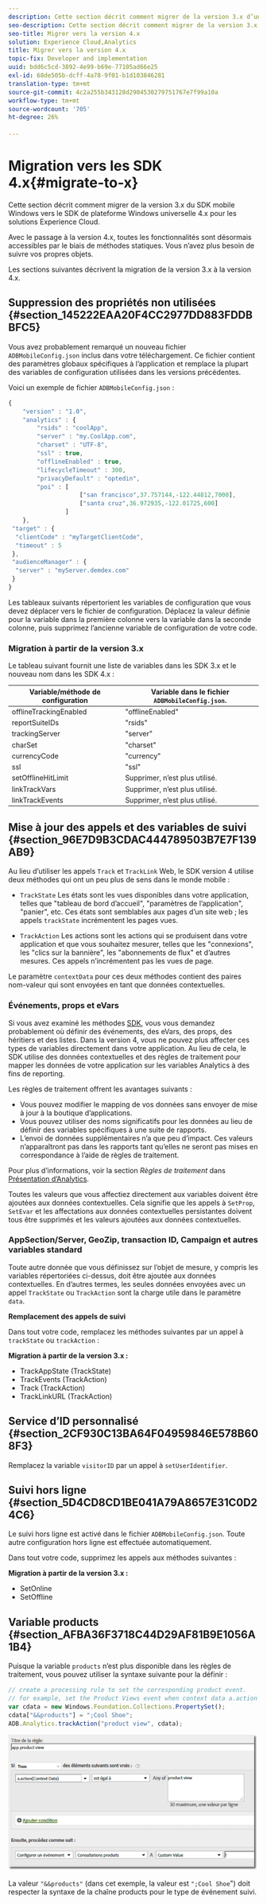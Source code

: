 ```yaml
---
description: Cette section décrit comment migrer de la version 3.x d’un SDK mobile Windows précédent vers le SDK de plateforme Windows universelle 4.x pour les solutions Experience Cloud.
seo-description: Cette section décrit comment migrer de la version 3.x d’un SDK mobile Windows précédent vers le SDK de plateforme Windows universelle 4.x pour les solutions Experience Cloud.
seo-title: Migrer vers la version 4.x
solution: Experience Cloud,Analytics
title: Migrer vers la version 4.x
topic-fix: Developer and implementation
uuid: bdd6c5cd-3892-4e99-b69e-77105ad66e25
exl-id: 68de505b-dcff-4a78-9f01-b1d103846281
translation-type: tm+mt
source-git-commit: 4c2a255b343128d2904530279751767e7f99a10a
workflow-type: tm+mt
source-wordcount: '705'
ht-degree: 26%

---
```


# Migration vers les SDK 4.x{#migrate-to-x}

Cette section décrit comment migrer de la version 3.x du SDK mobile Windows vers le SDK de plateforme Windows universelle 4.x pour les solutions Experience Cloud.

Avec le passage à la version 4.x, toutes les fonctionnalités sont désormais accessibles par le biais de méthodes statiques. Vous n’avez plus besoin de suivre vos propres objets.

Les sections suivantes décrivent la migration de la version 3.x à la version 4.x.

## Suppression des propriétés non utilisées {#section_145222EAA20F4CC2977DD883FDDBBFC5}

Vous avez probablement remarqué un nouveau fichier `ADBMobileConfig.json` inclus dans votre téléchargement. Ce fichier contient des paramètres globaux spécifiques à l’application et remplace la plupart des variables de configuration utilisées dans les versions précédentes.

Voici un exemple de fichier `ADBMobileConfig.json` :

```js
{ 
    "version" : "1.0", 
    "analytics" : { 
        "rsids" : "coolApp", 
        "server" : "my.CoolApp.com", 
        "charset" : "UTF-8", 
        "ssl" : true, 
        "offlineEnabled" : true, 
        "lifecycleTimeout" : 300, 
        "privacyDefault" : "optedin", 
        "poi" : [ 
                    ["san francisco",37.757144,-122.44812,7000], 
                    ["santa cruz",36.972935,-122.01725,600] 
                ] 
    }, 
 "target" : { 
  "clientCode" : "myTargetClientCode", 
  "timeout" : 5 
 }, 
 "audienceManager" : { 
  "server" : "myServer.demdex.com" 
 } 
}
```

Les tableaux suivants répertorient les variables de configuration que vous devez déplacer vers le fichier de configuration. Déplacez la valeur définie pour la variable dans la première colonne vers la variable dans la seconde colonne, puis supprimez l’ancienne variable de configuration de votre code.

### Migration à partir de la version 3.x

Le tableau suivant fournit une liste de variables dans les SDK 3.x et le nouveau nom dans les SDK 4.x :

| Variable/méthode de configuration | Variable dans le fichier `ADBMobileConfig.json`. |
|--- |--- |
| offlineTrackingEnabled | &quot;offlineEnabled&quot; |
| reportSuiteIDs | &quot;rsids&quot; |
| trackingServer | &quot;server&quot; |
| charSet | &quot;charset&quot; |
| currencyCode | &quot;currency&quot; |
| ssl | &quot;ssl&quot; |
| setOfflineHitLimit | Supprimer, n’est plus utilisé. |
| linkTrackVars | Supprimer, n’est plus utilisé. |
| linkTrackEvents | Supprimer, n’est plus utilisé. |

## Mise à jour des appels et des variables de suivi {#section_96E7D9B3CDAC444789503B7E7F139AB9}

Au lieu d’utiliser les appels `Track` et `TrackLink` Web, le SDK version 4 utilise deux méthodes qui ont un peu plus de sens dans le monde mobile :

* `TrackState` Les états sont les vues disponibles dans votre application, telles que &quot;tableau de bord d’accueil&quot;, &quot;paramètres de l’application&quot;, &quot;panier&quot;, etc. Ces états sont semblables aux pages d’un site web ; les appels `trackState` incrémentent les pages vues.

* `TrackAction` Les actions sont les actions qui se produisent dans votre application et que vous souhaitez mesurer, telles que les &quot;connexions&quot;, les &quot;clics sur la bannière&quot;, les &quot;abonnements de flux&quot; et d’autres mesures. Ces appels n’incrémentent pas les vues de page.

Le paramètre `contextData` pour ces deux méthodes contient des paires nom-valeur qui sont envoyées en tant que données contextuelles.

### Événements, props et eVars

Si vous avez examiné les méthodes [SDK](/help/universal-windows/c-configuration/methods.md), vous vous demandez probablement où définir des événements, des eVars, des props, des héritiers et des listes. Dans la version 4, vous ne pouvez plus affecter ces types de variables directement dans votre application. Au lieu de cela, le SDK utilise des données contextuelles et des règles de traitement pour mapper les données de votre application sur les variables Analytics à des fins de reporting.

Les règles de traitement offrent les avantages suivants :

* Vous pouvez modifier le mapping de vos données sans envoyer de mise à jour à la boutique d’applications.
* Vous pouvez utiliser des noms significatifs pour les données au lieu de définir des variables spécifiques à une suite de rapports.
* L’envoi de données supplémentaires n’a que peu d’impact. Ces valeurs n’apparaîtront pas dans les rapports tant qu’elles ne seront pas mises en correspondance à l’aide de règles de traitement.

Pour plus d’informations, voir la section *Règles de traitement* dans [Présentation d’Analytics](/help/universal-windows/analytics/analytics.md).

Toutes les valeurs que vous affectiez directement aux variables doivent être ajoutées aux données contextuelles. Cela signifie que les appels à `SetProp`, `SetEvar` et les affectations aux données contextuelles persistantes doivent tous être supprimés et les valeurs ajoutées aux données contextuelles.

### AppSection/Server, GeoZip, transaction ID, Campaign et autres variables standard

Toute autre donnée que vous définissez sur l’objet de mesure, y compris les variables répertoriées ci-dessus, doit être ajoutée aux données contextuelles. En d’autres termes, les seules données envoyées avec un appel `TrackState` ou `TrackAction` sont la charge utile dans le paramètre `data`.

**Remplacement des appels de suivi**

Dans tout votre code, remplacez les méthodes suivantes par un appel à `trackState` ou `trackAction` :

**Migration à partir de la version 3.x :**

* TrackAppState (TrackState)
* TrackEvents (TrackAction)
* Track (TrackAction)
* TrackLinkURL (TrackAction)

## Service d’ID personnalisé {#section_2CF930C13BA64F04959846E578B608F3}

Remplacez la variable `visitorID` par un appel à `setUserIdentifier`.

## Suivi hors ligne {#section_5D4CD8CD1BE041A79A8657E31C0D24C6}

Le suivi hors ligne est activé dans le fichier `ADBMobileConfig.json`. Toute autre configuration hors ligne est effectuée automatiquement.

Dans tout votre code, supprimez les appels aux méthodes suivantes :

**Migration à partir de la version 3.x :**

* SetOnline
* SetOffline

## Variable products {#section_AFBA36F3718C44D29AF81B9E1056A1B4}

Puisque la variable `products` n’est plus disponible dans les règles de traitement, vous pouvez utiliser la syntaxe suivante pour la définir :

```js
// create a processing rule to set the corresponding product event. 
// for example, set the Product Views event when context data a.action = "product view" 
var cdata = new Windows.Foundation.Collections.PropertySet(); 
cdata["&&products"] = ";Cool Shoe"; 
ADB.Analytics.trackAction("product view", cdata);
```

![](assets/prod-view.png)

La valeur `"&&products"` (dans cet exemple, la valeur est `";Cool Shoe`&quot;) doit respecter la syntaxe de la chaîne products pour le type de événement suivi.
